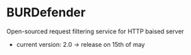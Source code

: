 # BURDefender

Open-sourced request filtering service for HTTP baised server

* current version: 2.0 -> release on 15th of may  
